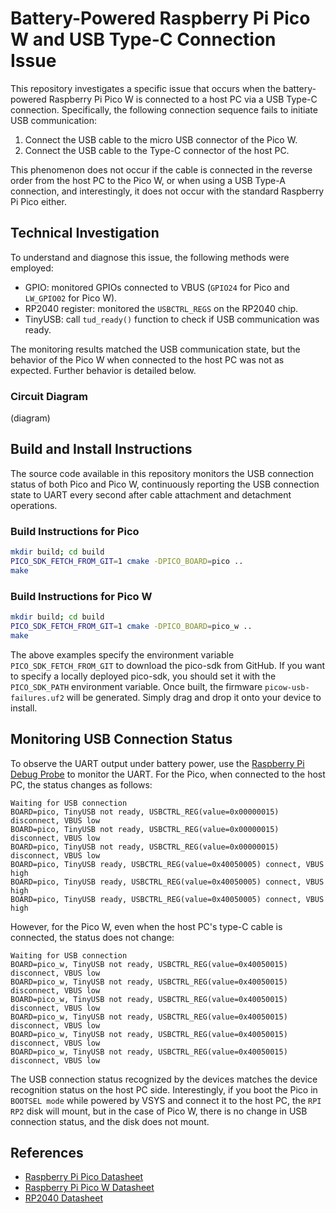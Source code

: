 # Battery-Powered Raspberry Pi Pico W and USB Type-C Connection Issue

This repository investigates a specific issue that occurs when the battery-powered Raspberry Pi Pico W is connected to a host PC via a USB Type-C connection. Specifically, the following connection sequence fails to initiate USB communication:

1. Connect the USB cable to the micro USB connector of the Pico W.
2. Connect the USB cable to the Type-C connector of the host PC.

This phenomenon does not occur if the cable is connected in the reverse order from the host PC to the Pico W, or when using a USB Type-A connection, and interestingly, it does not occur with the standard Raspberry Pi Pico either.


## Technical Investigation

To understand and diagnose this issue, the following methods were employed:

- GPIO: monitored GPIOs connected to VBUS (`GPIO24` for Pico and `LW_GPIO02` for Pico W).
- RP2040 register: monitored the `USBCTRL_REGS` on the RP2040 chip.
- TinyUSB: call `tud_ready()` function to check if USB communication was ready.

The monitoring results matched the USB communication state, but the behavior of the Pico W when connected to the host PC was not as expected. Further behavior is detailed below.

### Circuit Diagram

(diagram)

## Build and Install Instructions

The source code available in this repository monitors the USB connection status of both Pico and Pico W, continuously reporting the USB connection state to UART every second after cable attachment and detachment operations.

### Build Instructions for Pico

```bash
mkdir build; cd build
PICO_SDK_FETCH_FROM_GIT=1 cmake -DPICO_BOARD=pico ..
make
```

### Build Instructions for Pico W

```bash
mkdir build; cd build
PICO_SDK_FETCH_FROM_GIT=1 cmake -DPICO_BOARD=pico_w ..
make
```

The above examples specify the environment variable `PICO_SDK_FETCH_FROM_GIT` to download the pico-sdk from GitHub. If you want to specify a locally deployed pico-sdk, you should set it with the `PICO_SDK_PATH` environment variable.
Once built, the firmware `picow-usb-failures.uf2` will be generated. Simply drag and drop it onto your device to install.

## Monitoring USB Connection Status

To observe the UART output under battery power, use the [Raspberry Pi Debug Probe](https://www.raspberrypi.com/documentation/microcontrollers/debug-probe.html) to monitor the UART.
For the Pico, when connected to the host PC, the status changes as follows:
```
Waiting for USB connection
BOARD=pico, TinyUSB not ready, USBCTRL_REG(value=0x00000015) disconnect, VBUS low
BOARD=pico, TinyUSB not ready, USBCTRL_REG(value=0x00000015) disconnect, VBUS low
BOARD=pico, TinyUSB not ready, USBCTRL_REG(value=0x00000015) disconnect, VBUS low
BOARD=pico, TinyUSB ready, USBCTRL_REG(value=0x40050005) connect, VBUS high
BOARD=pico, TinyUSB ready, USBCTRL_REG(value=0x40050005) connect, VBUS high
BOARD=pico, TinyUSB ready, USBCTRL_REG(value=0x40050005) connect, VBUS high

```
However, for the Pico W, even when the host PC's type-C cable is connected, the status does not change:
```
Waiting for USB connection
BOARD=pico_w, TinyUSB not ready, USBCTRL_REG(value=0x40050015) disconnect, VBUS low
BOARD=pico_w, TinyUSB not ready, USBCTRL_REG(value=0x40050015) disconnect, VBUS low
BOARD=pico_w, TinyUSB not ready, USBCTRL_REG(value=0x40050015) disconnect, VBUS low
BOARD=pico_w, TinyUSB not ready, USBCTRL_REG(value=0x40050015) disconnect, VBUS low
BOARD=pico_w, TinyUSB not ready, USBCTRL_REG(value=0x40050015) disconnect, VBUS low
BOARD=pico_w, TinyUSB not ready, USBCTRL_REG(value=0x40050015) disconnect, VBUS low
```

The USB connection status recognized by the devices matches the device recognition status on the host PC side. Interestingly, if you boot the Pico in `BOOTSEL mode` while powered by VSYS and connect it to the host PC, the `RPI RP2` disk will mount, but in the case of Pico W, there is no change in USB connection status, and the disk does not mount.

## References

- [Raspberry Pi Pico Datasheet](https://datasheets.raspberrypi.com/pico/pico-datasheet.pdf)
- [Raspberry Pi Pico W Datasheet](https://datasheets.raspberrypi.com/picow/pico-w-datasheet.pdf)
- [RP2040 Datasheet](https://datasheets.raspberrypi.com/rp2040/rp2040-datasheet.pdf)
